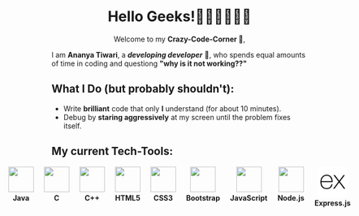 <h1 align="center"> Hello Geeks!👩🏻‍💻🧑🏻‍💻</h1>
<p align="center">Welcome to my <b>Crazy-Code-Corner 🖤</b>,</p>

I am **Ananya Tiwari**, a ***developing developer*** 🎀, who spends equal amounts of time in coding and questiong **"why is it not working??"** 

## What I Do (but probably shouldn't):  
- Write **brilliant** code that only **I** understand (for about 10 minutes).  
- Debug by **staring aggressively** at my screen until the problem fixes itself.  

## My current Tech-Tools:  
<div align="center" style="display: flex; flex-direction: row flex-wrap: wrap; justify-content: center; gap: 20px;">
   <div style="text-align: center;">
    <img src="https://cdn.jsdelivr.net/gh/devicons/devicon/icons/java/java-original.svg" width="50" height="50"/>
    <br><strong>Java</strong>
  </div>
  <div style="text-align: center;">
    <img src="https://cdn.jsdelivr.net/gh/devicons/devicon/icons/c/c-original.svg" width="50" height="50"/>
    <br><strong>C</strong>
  </div>
  <div style="text-align: center;">
    <img src="https://cdn.jsdelivr.net/gh/devicons/devicon/icons/cplusplus/cplusplus-original.svg" width="50" height="50"/>
    <br><strong>C++</strong>
  </div>
<!--   <div style="text-align: center;">
    <img src="https://cdn.jsdelivr.net/gh/devicons/devicon/icons/python/python-original.svg" width="50" height="50"/>
    <br><strong>Python</strong>
  </div> -->
  <div style="text-align: center;">
    <img src="https://cdn.jsdelivr.net/gh/devicons/devicon/icons/html5/html5-original.svg" width="50" height="50"/>
    <br><strong>HTML5</strong>
  </div>
  <div style="text-align: center;">
    <img src="https://cdn.jsdelivr.net/gh/devicons/devicon/icons/css3/css3-original.svg" width="50" height="50"/>
    <br><strong>CSS3</strong>
  </div>
  <div style="text-align: center;">
    <img src="https://cdn.jsdelivr.net/gh/devicons/devicon/icons/bootstrap/bootstrap-original.svg" width="50" height="50"/>
    <br><strong>Bootstrap</strong>
  </div>
  <div style="text-align: center;">
    <img src="https://cdn.jsdelivr.net/gh/devicons/devicon/icons/javascript/javascript-original.svg" width="50" height="50"/>
    <br><strong>JavaScript</strong>
  </div>
  <div style="text-align: center;">
    <img src="https://cdn.jsdelivr.net/gh/devicons/devicon/icons/nodejs/nodejs-original.svg" width="50" height="50"/>
    <br><strong>Node.js</strong>
  </div>
  <div style="text-align: center;">
    <!-- Express.js workaround: custom icon with white text -->
    <img src="https://raw.githubusercontent.com/devicons/devicon/master/icons/express/express-original.svg" width="50" height="50" style="background-color: white; padding: 5px; border-radius: 8px;"/>
    <br><strong>Express.js</strong>
  </div>
</div>

